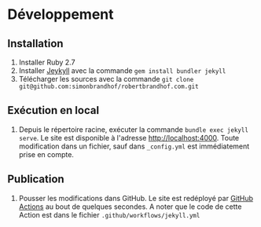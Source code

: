# Développement

## Installation

1. Installer Ruby 2.7
1. Installer [Jeykyll](https://jekyllrb.com/) avec la commande `gem install bundler jekyll` 
1. Télécharger les sources avec la commande `git clone git@github.com:simonbrandhof/robertbrandhof.com.git`

## Exécution en local

1. Depuis le répertoire racine, exécuter la commande `bundle exec jekyll serve`. Le site est disponible à l'adresse [http://localhost:4000](http://localhost:4000). Toute modification dans un fichier, sauf dans `_config.yml` est immédiatement prise en compte.

## Publication

1. Pousser les modifications dans GitHub. Le site est redéployé par [GitHub Actions](https://github.com/simonbrandhof/robertbrandhof.com/actions) au bout de quelques secondes. A noter que le code de cette Action est dans le fichier `.github/workflows/jekyll.yml`
